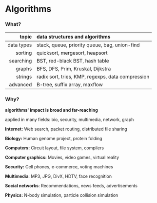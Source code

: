 # Algorithms

### What?

|      topic | data structures and algorithms                    |
| ---------: | :------------------------------------------------ |
| data types | stack, queue, priority queue, bag, union-find     |
|    sorting | quicksort, mergesort, heapsort                    |
|  searching | BST, red-black BST, hash table                    |
|     graphs | BFS, DFS, Prim, Kruskal, Dijkstra                 |
|    strings | radix sort, tries, KMP, regexps, data compression |
|   advanced | B-tree, suffix array, maxflow                     |

### **Why?**

**algorithms' impact is broad and far-reaching**

applied in many fields: bio, security, multimedia, network, graph 

**Internet:** Web search, packet routing, distributed file sharing

**Biology:** Human genome project, protein folding

**Computers:** Circuit layout, file system, compilers

**Computer graphics:** Movies, video games, virtual reality

**Security:** Cell phones, e-commerce, voting machines

**Multimedia**: MP3, JPG, DivX, HDTV, face recognition

**Social networks**: Recommendations, news feeds, advertisements

**Physics:** N-body simulation, particle collision simulation